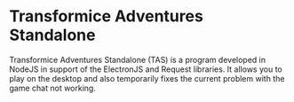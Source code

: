 # Transformice Adventures Standalone
Transformice Adventures Standalone (TAS) is a program developed in NodeJS in support of the ElectronJS and Request libraries. It allows you to play on the desktop and also temporarily fixes the current problem with the game chat not working.
